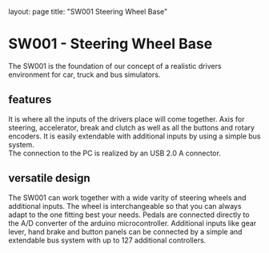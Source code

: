 layout: page
title: "SW001 Steering Wheel Base"

# SW001 - Steering Wheel Base
The SW001 is the foundation of our concept of a realistic drivers environment for car, truck and bus simulators.

## features
It is where all the inputs of the drivers place will come together. Axis for steering, accelerator, break and clutch as well as all the buttons and rotary encoders. It is easily extendable with additional inputs by using a simple bus system.  
The connection to the PC is realized by an USB 2.0 A connector.

## versatile design
The SW001 can work together with a wide varity of steering wheels and additional inputs. The wheel is interchangeable so that you can always adapt to the one fitting best your needs. Pedals are connected directly to the A/D converter of the arduino microcontroller. Additional inputs like gear lever, hand brake and button panels can be connected by a simple and extendable bus system with up to 127 additional controllers.
